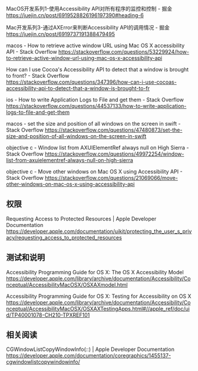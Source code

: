 MacOS开发系列1-使用Accessibility API对所有程序的监控和控制 - 掘金
https://juejin.cn/post/6919528826196197390#heading-6

Mac开发系列3-通过AXError来判断Accessibility API的调用情况 - 掘金
https://juejin.cn/post/6919737191388479495

macos - How to retrieve active window URL using Mac OS X accessibility API - Stack Overflow
https://stackoverflow.com/questions/53229924/how-to-retrieve-active-window-url-using-mac-os-x-accessibility-api

How can I use Cocoa's Accessibility API to detect that a window is brought to front? - Stack Overflow
https://stackoverflow.com/questions/347396/how-can-i-use-cocoas-accessibility-api-to-detect-that-a-window-is-brought-to-fr

ios - How to write Application Logs to File and get them - Stack Overflow
https://stackoverflow.com/questions/44537133/how-to-write-application-logs-to-file-and-get-them

macos - set the size and position of all windows on the screen in swift - Stack Overflow
https://stackoverflow.com/questions/47480873/set-the-size-and-position-of-all-windows-on-the-screen-in-swift

objective c - Window list from AXUIElementRef always null on High Sierra - Stack Overflow
https://stackoverflow.com/questions/49972254/window-list-from-axuielementref-always-null-on-high-sierra

objective c - Move other windows on Mac OS X using Accessibility API - Stack Overflow
https://stackoverflow.com/questions/21069066/move-other-windows-on-mac-os-x-using-accessibility-api

## 权限

Requesting Access to Protected Resources | Apple Developer Documentation
https://developer.apple.com/documentation/uikit/protecting_the_user_s_privacy/requesting_access_to_protected_resources

## 测试和说明

Accessibility Programming Guide for OS X: The OS X Accessibility Model
https://developer.apple.com/library/archive/documentation/Accessibility/Conceptual/AccessibilityMacOSX/OSXAXmodel.html

Accessibility Programming Guide for OS X: Testing for Accessibility on OS X
https://developer.apple.com/library/archive/documentation/Accessibility/Conceptual/AccessibilityMacOSX/OSXAXTestingApps.html#//apple_ref/doc/uid/TP40001078-CH210-TPXREF101

## 相关阅读

CGWindowListCopyWindowInfo(_:_:) | Apple Developer Documentation
https://developer.apple.com/documentation/coregraphics/1455137-cgwindowlistcopywindowinfo/